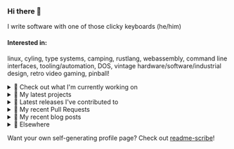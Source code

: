 ### Hi there 👋

I write software with one of those clicky keyboards (he/him)

#### Interested in:
linux, cyling, type systems, camping, rustlang, webassembly, command line interfaces, tooling/automation, DOS, vintage hardware/software/industrial design, retro video gaming, pinball!

<details><summary>👀 Check out what I'm currently working on</summary><br />

- [MetaMask/controllers](https://github.com/MetaMask/controllers) - Collection of platform-agnostic modules for creating secure data models for cryptocurrency wallets (1 day ago)
- [MetaMask/metamask-mobile](https://github.com/MetaMask/metamask-mobile) - Mobile web browser providing access to websites that use the Ethereum blockchain (2 days ago)
- [MetaMask/metamask-extension](https://github.com/MetaMask/metamask-extension) - :globe_with_meridians: :electric_plug: The MetaMask browser extension enables browsing Ethereum blockchain enabled websites (1 week ago)
- [rickycodes/card](https://github.com/rickycodes/card) - npx business card built with rust targeting wasm (2 weeks ago)
- [MetaMask/action-npm-publish](https://github.com/MetaMask/action-npm-publish) - GitHub Action to publish to NPM (2 weeks ago)
</details>

<details><summary>🌱 My latest projects</summary><br />

- [rickycodes/kitties](https://github.com/rickycodes/kitties) - micro site to browse CryptoKitties
- [rickycodes/pve-no-subscription](https://github.com/rickycodes/pve-no-subscription) - Proxmox VE No-Subscription Removal
- [rickycodes/ftse-rs](https://github.com/rickycodes/ftse-rs) - scrape and filter hl.co.uk market summaries
- [rickycodes/card](https://github.com/rickycodes/card) - npx business card built with rust targeting wasm
- [rickycodes/dat-proxy-browser](https://github.com/rickycodes/dat-proxy-browser) - Rough sketch of a decentralised (supporting DAT) mobile web browser built with react-native
</details>

<details><summary>🔭 Latest releases I've contributed to</summary><br />

- [MetaMask/controllers](https://github.com/MetaMask/controllers) ([v28.0.0](https://github.com/MetaMask/controllers/releases/tag/v28.0.0), today) - Collection of platform-agnostic modules for creating secure data models for cryptocurrency wallets
- [MetaMask/metamask-mobile](https://github.com/MetaMask/metamask-mobile) ([v4.4.0](https://github.com/MetaMask/metamask-mobile/releases/tag/v4.4.0), 1 week ago) - Mobile web browser providing access to websites that use the Ethereum blockchain
- [MetaMask/metamask-extension](https://github.com/MetaMask/metamask-extension) ([v10.12.4](https://github.com/MetaMask/metamask-extension/releases/tag/v10.12.4), 1 week ago) - :globe_with_meridians: :electric_plug: The MetaMask browser extension enables browsing Ethereum blockchain enabled websites
- [rickycodes/card](https://github.com/rickycodes/card) ([v1.5.8](https://github.com/rickycodes/card/releases/tag/v1.5.8), 2 weeks ago) - npx business card built with rust targeting wasm
- [MetaMask/action-npm-publish](https://github.com/MetaMask/action-npm-publish) ([v1.0.0](https://github.com/MetaMask/action-npm-publish/releases/tag/v1.0.0), 2 weeks ago) - GitHub Action to publish to NPM
</details>

<details><summary>🔨 My recent Pull Requests</summary><br />

- [Update publish instructions](https://github.com/MetaMask/controllers/pull/779) on [MetaMask/controllers](https://github.com/MetaMask/controllers) (2 days ago)
- [Update `crowdin/github-action`](https://github.com/MetaMask/metamask-mobile/pull/4068) on [MetaMask/metamask-mobile](https://github.com/MetaMask/metamask-mobile) (3 days ago)
- [Use `github.sha` for publish jobs](https://github.com/MetaMask/controllers/pull/776) on [MetaMask/controllers](https://github.com/MetaMask/controllers) (6 days ago)
- [Update `crowdin/github-action`](https://github.com/MetaMask/metamask-extension/pull/14381) on [MetaMask/metamask-extension](https://github.com/MetaMask/metamask-extension) (1 week ago)
- [Fix attribution url](https://github.com/MetaMask/metamask-mobile/pull/4047) on [MetaMask/metamask-mobile](https://github.com/MetaMask/metamask-mobile) (1 week ago)
</details>

<details><summary>📜 My recent blog posts</summary><br />

- [Publishing my Website to the peer-to-peer Web](//ricky.codes/blog/posts/publishing-to-the-peer-to-peer-web/) (3 years ago)
</details>

<details><summary>🔗 Elsewhere</summary><br />

- Web: https://ricky.codes
- Twitter: https://twitter.com/rickycodes
- Blog: https://ricky.codes/blog
</details>

Want your own self-generating profile page? Check out [readme-scribe](https://github.com/muesli/readme-scribe)!

